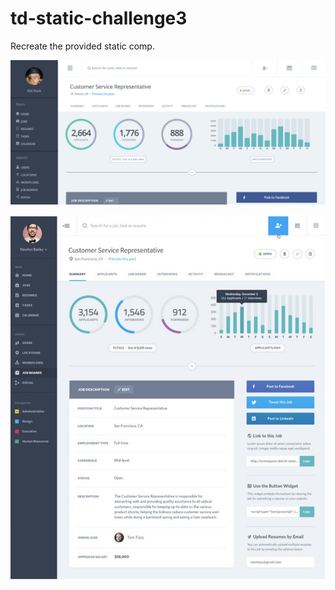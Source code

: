 # td-static-challenge3

Recreate the provided static comp.

![TD's version](./images/td-static-challenge.png)

![Original version](./images/original-comp.png)
